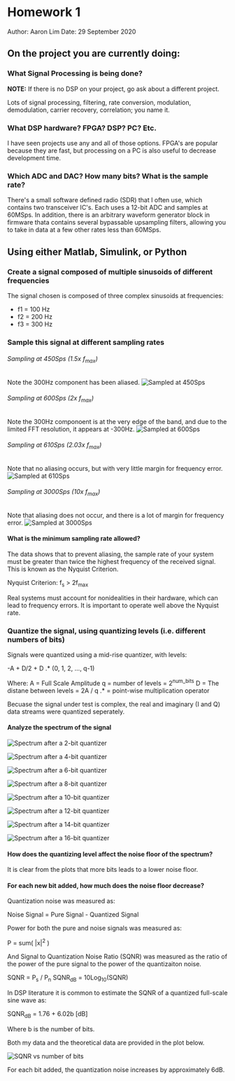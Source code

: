 # Homework 1
Author: Aaron Lim
Date: 29 September 2020

## On the project you are currently doing:

### What Signal Processing is being done?
**NOTE:** If there is no DSP on your project, go ask about a different project.

Lots of signal processing, filtering, rate conversion, modulation, demodulation, carrier recovery, correlation; you name it.

### What DSP hardware?  FPGA? DSP? PC? Etc.
I have seen projects use any and all of those options. FPGA's are popular because they are fast, but processing on a PC is also useful to decrease development time.

### Which ADC and DAC?  How many bits?  What is the sample rate?
There's a small software defined radio (SDR) that I often use, which contains two transceiver IC's. Each uses a 12-bit ADC and samples at 60MSps. In addition, there is an arbitrary waveform generator block in firmware thata contains several bypassable upsampling filters, allowing you to take in data at a few other rates less than 60MSps.

## Using either Matlab, Simulink, or Python

### Create a signal composed of multiple sinusoids of different frequencies
The signal chosen is composed of three complex sinusoids at frequencies:
- f1 = 100 Hz
- f2 = 200 Hz
- f3 = 300 Hz

### Sample this signal at different sampling rates
###### Sampling at 450Sps (1.5x f<sub>max</sub>)
Note the 300Hz component has been aliased.
![Sampled at 450Sps](plots/comparing_sample_rates_450_Sps.png)

###### Sampling at 600Sps (2x f<sub>max</sub>)
Note the 300Hz componoent is at the very edge of the band, and due to the limited FFT resolution, it appears at -300Hz.
![Sampled at 600Sps](plots/comparing_sample_rates_600_Sps.png)

###### Sampling at 610Sps (2.03x f<sub>max</sub>)
Note that no aliasing occurs, but with very little margin for frequency error.
![Sampled at 610Sps](plots/comparing_sample_rates_610_Sps.png)

###### Sampling at 3000Sps (10x f<sub>max</sub>)
Note that aliasing does not occur, and there is a lot of margin for frequency error.
![Sampled at 3000Sps](plots/comparing_sample_rates_3000_Sps.png)

#### What is the minimum sampling rate allowed?
The data shows that to prevent aliasing, the sample rate of your system must be greater than twice the highest frequency of the received signal. This is known as the Nyquist Criterion.

Nyquist Criterion: f<sub>s</sub> > 2f<sub>max</sub>

Real systems must account for nonidealities in their hardware, which can lead to frequency errors. It is important to operate well above the Nyquist rate.

### Quantize the signal, using quantizing levels (i.e. different numbers of bits)
Signals were quantized using a mid-rise quantizer, with levels:

-A + D/2 + D .* (0, 1, 2, ..., q-1)

Where:
A = Full Scale Amplitude
q = number of levels = 2<sup>num_bits</sup>
D = The distane between levels = 2A / q
.* = point-wise multiplication operator

Becuase the signal under test is complex, the real and imaginary (I and Q) data streams were quantized seperately.

#### Analyze the spectrum of the signal

![Spectrum after a 2-bit quantizer](plots/spectrum_2_bits.png)

![Spectrum after a 4-bit quantizer](plots/spectrum_4_bits.png)

![Spectrum after a 6-bit quantizer](plots/spectrum_6_bits.png)

![Spectrum after a 8-bit quantizer](plots/spectrum_8_bits.png)

![Spectrum after a 10-bit quantizer](plots/spectrum_10_bits.png)

![Spectrum after a 12-bit quantizer](plots/spectrum_12_bits.png)

![Spectrum after a 14-bit quantizer](plots/spectrum_14_bits.png)

![Spectrum after a 16-bit quantizer](plots/spectrum_16_bits.png)

#### How does the quantizing level affect the noise floor of the spectrum?

It is clear from the plots that more bits leads to a lower noise floor.

#### For each new bit added, how much does the noise floor decrease?

Quantization noise was measured as:

Noise Signal = Pure Signal - Quantized Signal

Power for both the pure and noise signals was measured as:

P = sum( |x|<sup>2</sup> )

And Signal to Quantization Noise Ratio (SQNR) was measured as the ratio of the power of the pure signal to the power of the quantizaiton noise.

SQNR = P<sub>s</sub> / P<sub>n</sub>
SQNR<sub>dB</sub> = 10Log<sub>10</sub>(SQNR)

In DSP literature it is common to estimate the SQNR of a quantized full-scale sine wave as:

SQNR<sub>dB</sub> = 1.76 + 6.02b [dB]

Where b is the number of bits.

Both my data and the theoretical data are provided in the plot below.

![SQNR vs number of bits](plots/sqnr_vs_num_bits.png)

For each bit added, the quantization noise increases by approximately 6dB.
